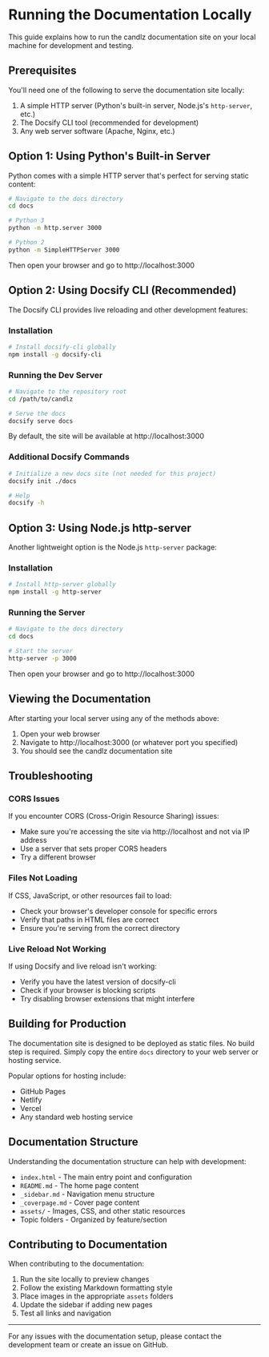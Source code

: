 # Running the Documentation Locally

This guide explains how to run the candlz documentation site on your local machine for development and testing.

## Prerequisites

You'll need one of the following to serve the documentation site locally:

1. A simple HTTP server (Python's built-in server, Node.js's `http-server`, etc.)
2. The Docsify CLI tool (recommended for development)
3. Any web server software (Apache, Nginx, etc.)

## Option 1: Using Python's Built-in Server

Python comes with a simple HTTP server that's perfect for serving static content:

```bash
# Navigate to the docs directory
cd docs

# Python 3
python -m http.server 3000

# Python 2
python -m SimpleHTTPServer 3000
```

Then open your browser and go to http://localhost:3000

## Option 2: Using Docsify CLI (Recommended)

The Docsify CLI provides live reloading and other development features:

### Installation

```bash
# Install docsify-cli globally
npm install -g docsify-cli
```

### Running the Dev Server

```bash
# Navigate to the repository root
cd /path/to/candlz

# Serve the docs
docsify serve docs
```

By default, the site will be available at http://localhost:3000

### Additional Docsify Commands

```bash
# Initialize a new docs site (not needed for this project)
docsify init ./docs

# Help
docsify -h
```

## Option 3: Using Node.js http-server

Another lightweight option is the Node.js `http-server` package:

### Installation

```bash
# Install http-server globally
npm install -g http-server
```

### Running the Server

```bash
# Navigate to the docs directory
cd docs

# Start the server
http-server -p 3000
```

Then open your browser and go to http://localhost:3000

## Viewing the Documentation

After starting your local server using any of the methods above:

1. Open your web browser
2. Navigate to http://localhost:3000 (or whatever port you specified)
3. You should see the candlz documentation site

## Troubleshooting

### CORS Issues

If you encounter CORS (Cross-Origin Resource Sharing) issues:

- Make sure you're accessing the site via http://localhost and not via IP address
- Use a server that sets proper CORS headers
- Try a different browser

### Files Not Loading

If CSS, JavaScript, or other resources fail to load:

- Check your browser's developer console for specific errors
- Verify that paths in HTML files are correct
- Ensure you're serving from the correct directory

### Live Reload Not Working

If using Docsify and live reload isn't working:

- Verify you have the latest version of docsify-cli
- Check if your browser is blocking scripts
- Try disabling browser extensions that might interfere

## Building for Production

The documentation site is designed to be deployed as static files. No build step is required. Simply copy the entire `docs` directory to your web server or hosting service.

Popular options for hosting include:

- GitHub Pages
- Netlify
- Vercel
- Any standard web hosting service

## Documentation Structure

Understanding the documentation structure can help with development:

- `index.html` - The main entry point and configuration
- `README.md` - The home page content
- `_sidebar.md` - Navigation menu structure
- `_coverpage.md` - Cover page content
- `assets/` - Images, CSS, and other static resources
- Topic folders - Organized by feature/section

## Contributing to Documentation

When contributing to the documentation:

1. Run the site locally to preview changes
2. Follow the existing Markdown formatting style
3. Place images in the appropriate `assets` folders
4. Update the sidebar if adding new pages
5. Test all links and navigation

---

For any issues with the documentation setup, please contact the development team or create an issue on GitHub.
